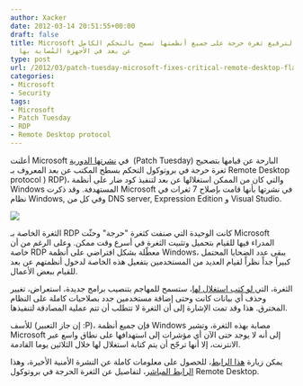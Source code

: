 ```yaml
---
author: Xacker
date: 2012-03-14 20:51:55+00:00
draft: false
title: Microsoft تنشر تحديثا لترقيع ثغرة حرجة على جميع أنظمتها تسمح بالتحكم الكامل
  عن بعد في الأجهزة المُصابة بها
type: post
url: /2012/03/patch-tuesday-microsoft-fixes-critical-remote-desktop-flaw/
categories:
- Microsoft
- Security
tags:
- Microsoft
- Patch Tuesday
- RDP
- Remote Desktop protocol
---
```


أعلنت Microsoft في [نشرتها الدورية](http://technet.microsoft.com/en-US/security/bulletin/ms12-mar)  (Patch Tuesday) البارحة عن قيامها بتصحيح ثغرة حرجة في بروتوكول التحكم بسطح المكتب عن بعد المعروف بـ Remote Desktop protocol ) RDP)، والتي كان من الممكن استغلالها عن بعد لتنفيذ كود ضار على أنظمة Windows المستهدفة. وقد ذكرت Microsoft في نشرتها بأنها قامت بإصلاح 7 ثغرات في نظام Windows, وفي كل من DNS server, Expression Edition و Visual Studio.




[![](https://www.it-scoop.com/wp-content/uploads/2011/02/patch-tuesday.jpg)
](https://www.it-scoop.com/wp-content/uploads/2011/02/patch-tuesday.jpg)




الثغرة الخاصة بـ RDP كانت الوحيدة التي صنفت كثغرة "حرجة" وحثّت Microsoft المدراء فيها للقيام بتحميل وتثبيت الثغرة في أسرع وقت ممكن. وعلى الرغم من أن خاصة RDP معطّلة بشكل افتراضي على أنظمة Windows، يبقى عدد الضحايا المحتمل كبيراً جداً نظراً لقيام العديد من المستخدمين بتفعيل هذه الخاصة لدخول أنظمتهم عن بعد للقيام ببعض الأعمال.




الثغرة، التي[ لو كتب استغلال لها](http://securitywatch.pcmag.com/software-patches/295324-patch-tuesday-microsoft-fixes-critical-remote-desktop-flaw)، ستسمح للمهاجم بتنصيب برامج جديدة، استعراض، تغيير وحذف أي بيانات كانت وحتى إضافة مستخدمين جدد بصلاحيات كاملة على النظام المخترق. هذا وقد تمت الإشارة إلى أن الثغرة لا تتطلب أن تتم عملية المصادقة لتنفيذها.




للأسف (إن جاز التعبير :P)، فإن جميع أنظمة Windows مصابة بهذه الثغرة، وتشير Microsoft إلى أنه لا يوجد حتى الآن أي مؤشرات إلى استهدافها على نطاق واسع عبر الانترنت، إلا أنها ترجّح أن يتم كتابة استغلال لها خلال الثلاثين يوما القادمة.




يمكن زيارة [هذا الرابط](http://technet.microsoft.com/en-us/security/bulletin/ms12-mar)، للحصول على معلومات كاملة عن النشرة الأمنية الأخيرة، وهذا [الرابط المباشر](http://technet.microsoft.com/en-us/security/bulletin/ms12-020)، لتفاصيل عن الثغرة الحرجة في بروتوكول Remote Desktop.
